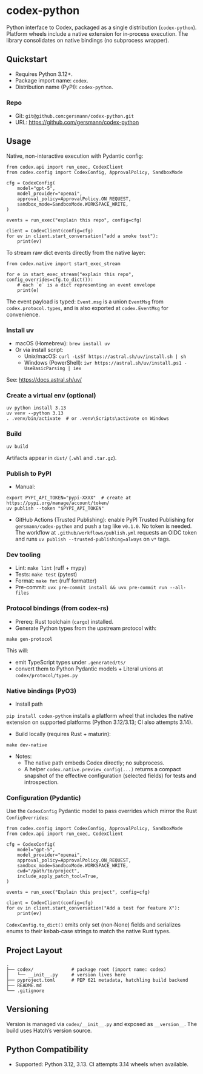 # codex-python

Python interface to Codex, packaged as a single distribution (`codex-python`). Platform wheels include a native extension for in‑process execution. The library consolidates on native bindings (no subprocess wrapper).

## Quickstart

- Requires Python 3.12+.
- Package import name: `codex`.
- Distribution name (PyPI): `codex-python`.

### Repo

- Git: `git@github.com:gersmann/codex-python.git`
- URL: https://github.com/gersmann/codex-python

## Usage

Native, non-interactive execution with Pydantic config:

```
from codex.api import run_exec, CodexClient
from codex.config import CodexConfig, ApprovalPolicy, SandboxMode

cfg = CodexConfig(
    model="gpt-5",
    model_provider="openai",
    approval_policy=ApprovalPolicy.ON_REQUEST,
    sandbox_mode=SandboxMode.WORKSPACE_WRITE,
)

events = run_exec("explain this repo", config=cfg)

client = CodexClient(config=cfg)
for ev in client.start_conversation("add a smoke test"):
    print(ev)
```

To stream raw dict events directly from the native layer:

```
from codex.native import start_exec_stream

for e in start_exec_stream("explain this repo", config_overrides=cfg.to_dict()):
    # each `e` is a dict representing an event envelope
    print(e)
```

The event payload is typed: `Event.msg` is a union `EventMsg` from `codex.protocol.types`,
and is also exported at `codex.EventMsg` for convenience.

### Install uv

- macOS (Homebrew): `brew install uv`
- Or via install script:
  - Unix/macOS: `curl -LsSf https://astral.sh/uv/install.sh | sh`
  - Windows (PowerShell): `iwr https://astral.sh/uv/install.ps1 -UseBasicParsing | iex`

See: https://docs.astral.sh/uv/

### Create a virtual env (optional)

```
uv python install 3.13
uv venv --python 3.13
. .venv/bin/activate  # or .venv\Scripts\activate on Windows
```

### Build

```
uv build
```

Artifacts appear in `dist/` (`.whl` and `.tar.gz`).

### Publish to PyPI

- Manual:

```
export PYPI_API_TOKEN="pypi-XXXX"  # create at https://pypi.org/manage/account/token/
uv publish --token "$PYPI_API_TOKEN"
```

- GitHub Actions (Trusted Publishing): enable PyPI Trusted Publishing for
  `gersmann/codex-python` and push a tag like `v0.1.0`. No token is needed.
  The workflow at `.github/workflows/publish.yml` requests an OIDC token and
  runs `uv publish --trusted-publishing=always` on `v*` tags.

### Dev tooling

- Lint: `make lint` (ruff + mypy)
- Tests: `make test` (pytest)
- Format: `make fmt` (ruff formatter)
 - Pre-commit: `uvx pre-commit install && uvx pre-commit run --all-files`

### Protocol bindings (from codex-rs)

- Prereq: Rust toolchain (`cargo`) installed.
- Generate Python types from the upstream protocol with:

```
make gen-protocol
```

This will:
- emit TypeScript types under `.generated/ts/`
- convert them to Python Pydantic models + Literal unions at `codex/protocol/types.py`

### Native bindings (PyO3)

- Install path

`pip install codex-python` installs a platform wheel that includes the native extension on supported platforms (Python 3.12/3.13; CI also attempts 3.14).

- Build locally (requires Rust + maturin):

```
make dev-native
```

- Notes:
  - The native path embeds Codex directly; no subprocess.
  - A helper `codex.native.preview_config(...)` returns a compact snapshot of the effective configuration (selected fields) for tests and introspection.

### Configuration (Pydantic)

Use the `CodexConfig` Pydantic model to pass overrides which mirror the Rust `ConfigOverrides`:

```
from codex.config import CodexConfig, ApprovalPolicy, SandboxMode
from codex.api import run_exec, CodexClient

cfg = CodexConfig(
    model="gpt-5",
    model_provider="openai",
    approval_policy=ApprovalPolicy.ON_REQUEST,
    sandbox_mode=SandboxMode.WORKSPACE_WRITE,
    cwd="/path/to/project",
    include_apply_patch_tool=True,
)

events = run_exec("Explain this project", config=cfg)

client = CodexClient(config=cfg)
for ev in client.start_conversation("Add a test for feature X"):
    print(ev)
```

`CodexConfig.to_dict()` emits only set (non‑None) fields and serializes enums to their kebab‑case strings to match the native Rust types.

## Project Layout

```
.
├── codex/              # package root (import name: codex)
│   └── __init__.py     # version lives here
├── pyproject.toml      # PEP 621 metadata, hatchling build backend
├── README.md
└── .gitignore
```

## Versioning

Version is managed via `codex/__init__.py` and exposed as `__version__`. The build uses Hatch’s version source.

## Python Compatibility

- Supported: Python 3.12, 3.13. CI attempts 3.14 wheels when available.
